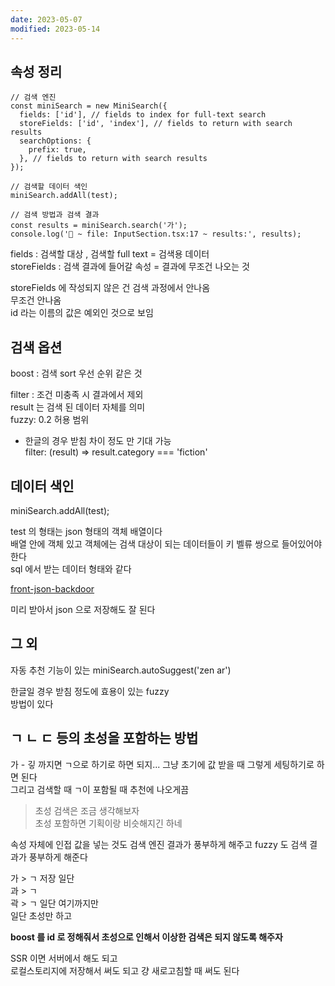 ```yaml
---
date: 2023-05-07
modified: 2023-05-14
---
```


## 속성 정리

```tsx
// 검색 엔진
const miniSearch = new MiniSearch({
  fields: ['id'], // fields to index for full-text search
  storeFields: ['id', 'index'], // fields to return with search results
  searchOptions: {
    prefix: true,
  }, // fields to return with search results
});

// 검색할 데이터 색인
miniSearch.addAll(test);

// 검색 방법과 검색 결과
const results = miniSearch.search('가');
console.log('🚀 ~ file: InputSection.tsx:17 ~ results:', results);
```

fields : 검색할 대상 , 검색할 full text = 검색용 데이터  
storeFields : 검색 결과에 들어갈 속성 = 결과에 무조건 나오는 것

storeFields 에 작성되지 않은 건 검색 과정에서 안나옴  
무조건 안나옴  
id 라는 이름의 값은 예외인 것으로 보임

## 검색 옵션

boost : 검색 sort 우선 순위 같은 것

filter : 조건 미충족 시 결과에서 제외  
result 는 검색 된 데이터 자체를 의미  
fuzzy: 0.2 허용 범위

- 한글의 경우 받침 차이 정도 만 기대 가능  
  filter: (result) => result.category === 'fiction'

## 데이터 색인

miniSearch.addAll(test);

test 의 형태는 json 형태의 객체 배열이다  
배열 안에 객체 있고 객체에는 검색 대상이 되는 데이터들이 키 벨류 쌍으로 들어있어야한다  
sql 에서 받는 데이터 형태와 같다

[front-json-backdoor](front-json-backdoor)

미리 받아서 json 으로 저장해도 잘 된다

## 그 외

자동 추천 기능이 있는 miniSearch.autoSuggest('zen ar')

한글일 경우 받침 정도에 효용이 있는 fuzzy  
방법이 있다

## ㄱ ㄴ ㄷ 등의 초성을 포함하는 방법

가 - 깋 까지면 ㄱ으로 하기로 하면 되지... 그냥 초기에 값 받을 때 그렇게 세팅하기로 하면 된다  
그리고 검색할 때 ㄱ이 포함될 때 추천에 나오게끔

> 초성 검색은 조금 생각해보자  
> 초성 포함하면 기획이랑 비슷해지긴 하네

속성 자체에 인접 값을 넣는 것도 검색 엔진 결과가 풍부하게 해주고 fuzzy 도 검색 결과가 풍부하게 해준다

가 > ㄱ 저장 일단  
과 > ㄱ  
곽 > ㄱ 일단 여기까지만  
일단 초성만 하고

**boost 를 id 로 정해줘서 초성으로 인해서 이상한 검색은 되지 않도록 해주자**

SSR 이면 서버에서 해도 되고  
로컬스토리지에 저장해서 써도 되고 걍 새로고침할 때 써도 된다
